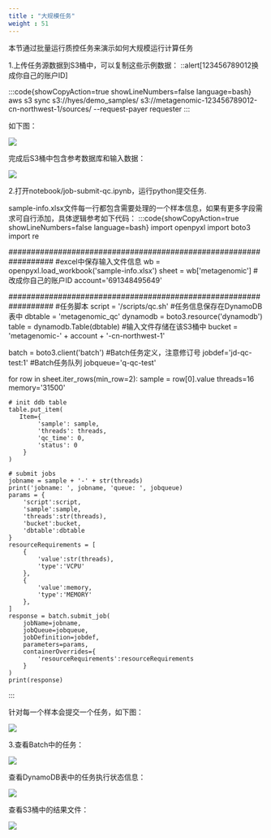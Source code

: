 ```yaml
---
title : "大规模任务"
weight : 51
---
```


本节通过批量运行质控任务来演示如何大规模运行计算任务

1.上传任务源数据到S3桶中，可以复制这些示例数据：
::alert[123456789012换成你自己的账户ID]

:::code{showCopyAction=true showLineNumbers=false language=bash}
aws s3 sync s3://hyes/demo_samples/ s3://metagenomic-123456789012-cn-northwest-1/sources/ --request-payer requester
:::

如下图：

![](/static/notebook-sources.png)

完成后S3桶中包含参考数据库和输入数据：

![](/static/notebook-s3.png)

2.打开notebook/job-submit-qc.ipynb，运行python提交任务.

sample-info.xlsx文件每一行都包含需要处理的一个样本信息，如果有更多字段需求可自行添加，具体逻辑参考如下代码：
:::code{showCopyAction=true showLineNumbers=false language=bash}
import openpyxl
import boto3
import re

##################################################################
#excel中保存输入文件信息
wb = openpyxl.load_workbook('sample-info.xlsx')
sheet = wb['metagenomic']
#改成你自己的账户ID
account='691348495649'

##################################################################
#任务脚本
script = '/scripts/qc.sh'
#任务信息保存在DynamoDB表中
dbtable = 'metagenomic_qc'
dynamodb = boto3.resource('dynamodb')
table = dynamodb.Table(dbtable)
#输入文件存储在该S3桶中
bucket = 'metagenomic-' + account + '-cn-northwest-1'

batch = boto3.client('batch')
#Batch任务定义，注意修订号
jobdef='jd-qc-test:1'
#Batch任务队列
jobqueue='q-qc-test'

for row in sheet.iter_rows(min_row=2):
    sample = row[0].value
    threads=16
    memory='31500'
    
    # init ddb table
    table.put_item(
       Item={
            'sample': sample,
            'threads': threads,
            'qc_time': 0,
            'status': 0
        }
    )
    
    # submit jobs
    jobname = sample + '-' + str(threads)
    print('jobname: ', jobname, 'queue: ', jobqueue)
    params = {
        'script':script,
        'sample':sample,
        'threads':str(threads),
        'bucket':bucket,
        'dbtable':dbtable
    }
    resourceRequirements = [
        {
            'value':str(threads),
            'type':'VCPU'
        },
        {
            'value':memory,
            'type':'MEMORY'
        },
    ]
    response = batch.submit_job(
        jobName=jobname,
        jobQueue=jobqueue,
        jobDefinition=jobdef,
        parameters=params,
        containerOverrides={
            'resourceRequirements':resourceRequirements
        }
    )
    print(response)
:::

针对每一个样本会提交一个任务，如下图：

![](/static/job-submit-large.png)

3.查看Batch中的任务：

![](/static/job-batch-qc-large-scale.png)

查看DynamoDB表中的任务执行状态信息：

![](/static/job-ddb-qc.png)

查看S3桶中的结果文件：

![](/static/job-s3-qc.png)